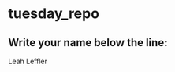 # tuesday_repo

Write your name below the line:
--------------------------------------------------------
Leah Leffler
